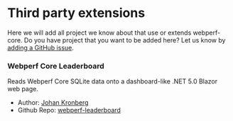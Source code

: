 # Third party extensions

Here we will add all project we know about that use  or extends webperf-core.
Do you have project that you want to be added here?
Let us know by [adding a GitHub issue](https://github.com/Webperf-se/webperf_core/issues/new/choose).

### Webperf Core Leaderboard

Reads Webperf Core SQLite data onto a dashboard-like .NET 5.0 Blazor web page.

* Author: [Johan Kronberg](https://github.com/krompaco/)
* Github Repo: [webperf-leaderboard](https://github.com/krompaco/webperf-leaderboard)
